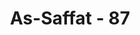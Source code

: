 ---
title: "As-Saffat - 87"
no: 87
arabic_no: ٨٧
ayah: فَمَا ظَنُّكُمْ بِرَبِّ الْعٰلَمِيْنَ
translation: "Maka bagaimana anggapanmu terhadap Tuhan seluruh alam?”"
tafsir: "Kemudian Allah mengingatkan kita tentang kisah Nabi Ibrahim ketika dia dengan jiwanya yang bersih dan tulus ikhlas berkata kepada orang tuanya dan kaumnya mengapa mereka menyembah patung-patung. Seharusnya hal itu tidak patut terjadi jika mereka mau berpikir tentang patung-patung sembahan yang tidak memberi manfaat dan tidak pula memberi mudarat kepada mereka:\n\nFirman Allah:\n\n(Ingatlah) ketika dia (Ibrahim) berkata kepada ayahnya, \"Wahai ayahku! Mengapa engkau menyembah sesuatu yang tidak mendengar, tidak melihat, dan tidak dapat menolongmu sedikit pun? Wahai ayahku! Sungguh, telah sampai kepadaku sebagian ilmu yang tidak diberikan kepadamu, maka ikutilah aku, niscaya aku akan menunjukkan kepadamu jalan yang lurus. (Maryam/19: 42-43)\n\nNabi Ibrahim dengan tegas menyatakan kepada mereka bahwa tidaklah benar sikap mereka yang menghendaki selain Allah untuk disembah dengan alasan-alasan yang tidak benar. Untuk menyembah Tuhan yang gaib diperlukan petunjuk kalau tidak penyembahan itu tentulah didasarkan atas khayalan-khayalan dan selera pikiran masing-masing orang. Hal demikian ini akan menimbulkan banyaknya bentuk penyembahan kepada Tuhan sesuai dengan konsepsi masing-masing orang tentang Tuhan.\n\nPada zaman Jahiliah, tiap-tiap kabilah Arab mempunyai berhala dan patung sendiri-sendiri sesuai dengan pikirannya masing-masing. Demikian juga zaman Nabi Ibrahim terdapat banyak patung sembahan mereka sebagai hasil imajinasi kaumnya pada waktu itu. Nabi Ibrahim yang diberi Allah ilmu pengetahuan yang tidak diberikan kepada kaumnya, tentulah beliau berusaha untuk mengubah keadaan demikian. Lalu beliau mengemukakan berbagai pertanyaan kepada kaumnya sehingga terpaksa mereka berpikir tentang diri mereka masing-masing apa dasar anggapan mereka tidak menyembah Tuhan Pencipta dan Penguasa semesta alam, bahkan sebaliknya mereka mempersekutukan-Nya dengan patung-patung dan berhala-berhala. Sebenarnya mereka tidak dapat mengemukakan alasan untuk menolak menyembah Tuhan Yang Maha Esa."
---